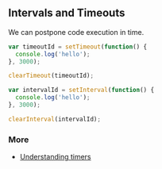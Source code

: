 ## Intervals and Timeouts

We can postpone code execution in time.

```javascript
var timeoutId = setTimeout(function() {
  console.log('hello');
}, 3000);

clearTimeout(timeoutId);
```

```javascript
var intervalId = setInterval(function() {
  console.log('hello');
}, 3000);

clearInterval(intervalId);
```

### More

- [Understanding timers](http://javascript.info/tutorial/settimeout-setinterval)